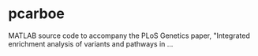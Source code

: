 # pcarboe
MATLAB source code to accompany the PLoS Genetics paper, "Integrated enrichment analysis of variants and pathways in …

